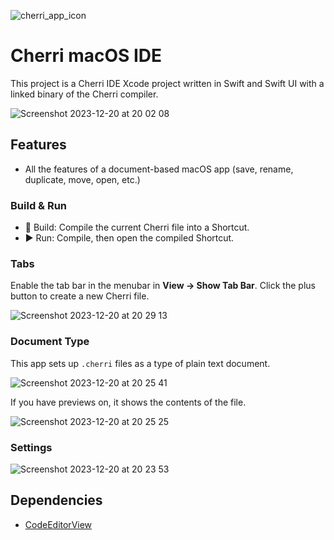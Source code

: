 ![cherri_app_icon](https://github.com/electrikmilk/cherri-macos-app/assets/4368524/1dc74ecf-4722-4077-a75c-19d17b4f381d)

# Cherri macOS IDE

This project is a Cherri IDE Xcode project written in Swift and Swift UI with a linked binary of the Cherri compiler.

![Screenshot 2023-12-20 at 20 02 08](https://github.com/electrikmilk/cherri-macos-app/assets/4368524/579a31b5-f9b7-4595-9daf-364854150979)

## Features

- All the features of a document-based macOS app (save, rename, duplicate, move, open, etc.)

### Build & Run
- 🔨 Build: Compile the current Cherri file into a Shortcut.
- ▶️ Run: Compile, then open the compiled Shortcut.

### Tabs

Enable the tab bar in the menubar in **View -> Show Tab Bar**. Click the plus button to create a new Cherri file.

![Screenshot 2023-12-20 at 20 29 13](https://github.com/electrikmilk/cherri-macos-app/assets/4368524/802ed5d0-a0ff-400e-82d9-63f83dc10c1f)


### Document Type

This app sets up `.cherri` files as a type of plain text document.

![Screenshot 2023-12-20 at 20 25 41](https://github.com/electrikmilk/cherri-macos-app/assets/4368524/33f17ae2-7746-4782-b5f1-53f35b65a895)

If you have previews on, it shows the contents of the file.

![Screenshot 2023-12-20 at 20 25 25](https://github.com/electrikmilk/cherri-macos-app/assets/4368524/1f66b438-33cb-49d9-bbaf-fd9011890387)


### Settings

![Screenshot 2023-12-20 at 20 23 53](https://github.com/electrikmilk/cherri-macos-app/assets/4368524/bea9c3bf-4aba-4758-9cdd-be553b8437a1)

## Dependencies

- [CodeEditorView](https://github.com/mchakravarty/CodeEditorView)
